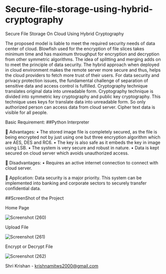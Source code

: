 # Secure-file-storage-using-hybrid-cryptography
Secure File Storage On Cloud Using Hybrid Cryptography

The proposed model is liable to meet the required security needs of data center of cloud. Blowfish used for the encryption of file slices takes minimum time and has maximum throughput for encryption and decryption from other symmetric algorithms. The idea of splitting and merging adds on to meet the principle of data security. The hybrid approach when deployed in cloud environment makes the remote server more secure and thus, helps the cloud providers to fetch more trust of their users. For data security and privacy protection issues, the fundamental challenge of separation of sensitive data and access control is fulfilled. Cryptography technique translates original data into unreadable form. Cryptography technique is divided into symmetric key cryptography and public key cryptography. This technique uses keys for translate data into unreadable form. So only authorized person can access data from cloud server. Cipher text data is visible for all people. 

Basic Requirement:
##Python Interpreter

	Advantages:
•	The stored image file is completely secured, as the file is being encrypted not by just using one but three encryption algorithm which are AES, DES and RC6.
•	The key is also safe as it embeds the key in image using LSB.
•	The system is very secure and robust in nature.
•	Data is kept secured on cloud server which avoids unauthorized access.


	Disadvantages:
•	Requires an active internet connection to connect with cloud server.

	Application:
Data security is a major priority. This system can be implemented into banking and corporate sectors to securely transfer confidential data.

##ScreenShot of the Project

Home Page

![Screenshot (260)](https://user-images.githubusercontent.com/56572543/125150910-d3b69380-e160-11eb-9d04-ef67ddbe2d69.png)

Upload File

![Screenshot (261)](https://user-images.githubusercontent.com/56572543/125150914-dc0ece80-e160-11eb-9765-0fa0f63e2971.png)

Encrypt or Decrypt File

![Screenshot (262)](https://user-images.githubusercontent.com/56572543/125150915-dfa25580-e160-11eb-8de0-88dd36e43faa.png)

Shri Krishan - krishnamitws2000@gmail.com 



